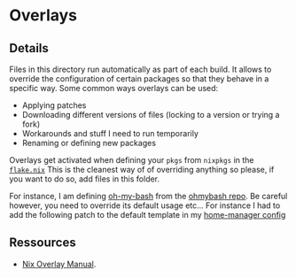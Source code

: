 # Overlays

## Details

Files in this directory run automatically as part of each build. It allows to override the configuration of certain packages so that they behave in a specific way. Some common ways overlays can be used:

* Applying patches
* Downloading different versions of files (locking to a version or trying a fork)
* Workarounds and stuff I need to run temporarily
* Renaming or defining new packages

Overlays get activated when defining your `pkgs` from `nixpkgs` in the [`flake.nix`](../flake.nix#L70-L88)
This is the cleanest way of of overriding anything so please, if you want to do so, add files in this folder.

For instance, I am defining [oh-my-bash](oh-my-bash.nix) from the [ohmybash repo](https://github.com/ohmybash/oh-my-bash). Be careful however, you need to override its default usage etc... For instance I had to add the following patch to the default template in my [home-manager config](../modules/linux/home-manager.nix#L38-41)

## Ressources

* [Nix Overlay Manual](https://nixos.wiki/wiki/Overlays).
